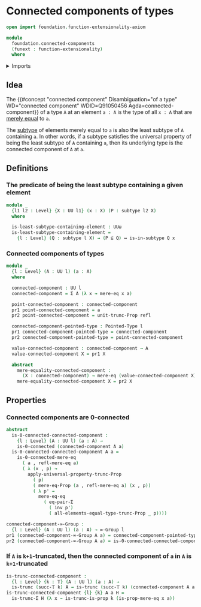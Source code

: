 # Connected components of types

```agda
open import foundation.function-extensionality-axiom

module
  foundation.connected-components
  (funext : function-extensionality)
  where
```

<details><summary>Imports</summary>

```agda
open import foundation.0-connected-types funext
open import foundation.dependent-pair-types
open import foundation.logical-equivalences funext
open import foundation.mere-equality funext
open import foundation.propositional-truncations funext
open import foundation.propositions funext
open import foundation.universe-levels

open import foundation-core.equality-dependent-pair-types
open import foundation-core.identity-types
open import foundation-core.subtypes funext
open import foundation-core.truncated-types
open import foundation-core.truncation-levels

open import higher-group-theory.higher-groups funext

open import structured-types.pointed-types
```

</details>

## Idea

The
{{#concept "connected component" Disambiguation="of a type" WD="connected component" WDID=Q91050456 Agda=connected-component}}
of a type `A` at an element `a : A` is the type of all `x : A` that are
[merely equal](foundation.mere-equality.md) to `a`.

The [subtype](foundation-core.subtypes.md) of elements merely equal to `a` is
also the least subtype of `A` containing `a`. In other words, if a subtype
satisfies the universal property of being the least subtype of `A` containing
`a`, then its underlying type is the connected component of `A` at `a`.

## Definitions

### The predicate of being the least subtype containing a given element

```agda
module _
  {l1 l2 : Level} {X : UU l1} (x : X) (P : subtype l2 X)
  where

  is-least-subtype-containing-element : UUω
  is-least-subtype-containing-element =
    {l : Level} (Q : subtype l X) → (P ⊆ Q) ↔ is-in-subtype Q x
```

### Connected components of types

```agda
module _
  {l : Level} (A : UU l) (a : A)
  where

  connected-component : UU l
  connected-component = Σ A (λ x → mere-eq x a)

  point-connected-component : connected-component
  pr1 point-connected-component = a
  pr2 point-connected-component = unit-trunc-Prop refl

  connected-component-pointed-type : Pointed-Type l
  pr1 connected-component-pointed-type = connected-component
  pr2 connected-component-pointed-type = point-connected-component

  value-connected-component : connected-component → A
  value-connected-component X = pr1 X

  abstract
    mere-equality-connected-component :
      (X : connected-component) → mere-eq (value-connected-component X) a
    mere-equality-connected-component X = pr2 X
```

## Properties

### Connected components are 0-connected

```agda
abstract
  is-0-connected-connected-component :
    {l : Level} (A : UU l) (a : A) →
    is-0-connected (connected-component A a)
  is-0-connected-connected-component A a =
    is-0-connected-mere-eq
      ( a , refl-mere-eq a)
      ( λ (x , p) →
        apply-universal-property-trunc-Prop
          ( p)
          ( mere-eq-Prop (a , refl-mere-eq a) (x , p))
          ( λ p' →
            mere-eq-eq
              ( eq-pair-Σ
                ( inv p')
                ( all-elements-equal-type-trunc-Prop _ p))))

connected-component-∞-Group :
  {l : Level} (A : UU l) (a : A) → ∞-Group l
pr1 (connected-component-∞-Group A a) = connected-component-pointed-type A a
pr2 (connected-component-∞-Group A a) = is-0-connected-connected-component A a
```

### If `A` is `k+1`-truncated, then the connected component of `a` in `A` is `k+1`-truncated

```agda
is-trunc-connected-component :
  {l : Level} {k : 𝕋} (A : UU l) (a : A) →
  is-trunc (succ-𝕋 k) A → is-trunc (succ-𝕋 k) (connected-component A a)
is-trunc-connected-component {l} {k} A a H =
  is-trunc-Σ H (λ x → is-trunc-is-prop k (is-prop-mere-eq x a))
```
